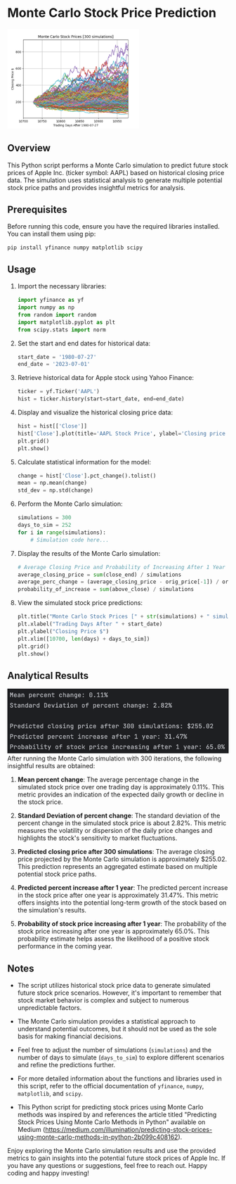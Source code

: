 # Monte Carlo Stock Price Prediction

<img src="results/montecarlo.png" alt="mote carlo" style="width: 300px;">

## Overview

This Python script performs a Monte Carlo simulation to predict future stock prices of Apple Inc. (ticker symbol: AAPL) based on historical closing price data. The simulation uses statistical analysis to generate multiple potential stock price paths and provides insightful metrics for analysis.

## Prerequisites

Before running this code, ensure you have the required libraries installed. You can install them using pip:

```
pip install yfinance numpy matplotlib scipy
```

## Usage

1. Import the necessary libraries:
   ```python
   import yfinance as yf
   import numpy as np
   from random import random
   import matplotlib.pyplot as plt
   from scipy.stats import norm
   ```

2. Set the start and end dates for historical data:
   ```python
   start_date = '1980-07-27'
   end_date = '2023-07-01'
   ```

3. Retrieve historical data for Apple stock using Yahoo Finance:
   ```python
   ticker = yf.Ticker('AAPL')
   hist = ticker.history(start=start_date, end=end_date)
   ```

4. Display and visualize the historical closing price data:
   ```python
   hist = hist[['Close']]
   hist['Close'].plot(title='AAPL Stock Price', ylabel='Closing price $', figsize=[10, 6])
   plt.grid()
   plt.show()
   ```

5. Calculate statistical information for the model:
   ```python
   change = hist['Close'].pct_change().tolist()
   mean = np.mean(change)
   std_dev = np.std(change)
   ```

6. Perform the Monte Carlo simulation:
   ```python
   simulations = 300
   days_to_sim = 252
   for i in range(simulations):
       # Simulation code here...
   ```

7. Display the results of the Monte Carlo simulation:
   ```python
   # Average Closing Price and Probability of Increasing After 1 Year
   average_closing_price = sum(close_end) / simulations
   average_perc_change = (average_closing_price - orig_price[-1]) / orig_price[-1]
   probability_of_increase = sum(above_close) / simulations
   ```

8. View the simulated stock price predictions:
   ```python
   plt.title("Monte Carlo Stock Prices [" + str(simulations) + " simulations]")
   plt.xlabel("Trading Days After " + start_date)
   plt.ylabel("Closing Price $")
   plt.xlim([10700, len(days) + days_to_sim])
   plt.grid()
   plt.show()
   ```

## Analytical Results
![result](results/resultText.png)
After running the Monte Carlo simulation with 300 iterations, the following insightful results are obtained:

1. **Mean percent change**: The average percentage change in the simulated stock price over one trading day is approximately 0.11%. This metric provides an indication of the expected daily growth or decline in the stock price.

2. **Standard Deviation of percent change**: The standard deviation of the percent change in the simulated stock price is about 2.82%. This metric measures the volatility or dispersion of the daily price changes and highlights the stock's sensitivity to market fluctuations.

3. **Predicted closing price after 300 simulations**: The average closing price projected by the Monte Carlo simulation is approximately $255.02. This prediction represents an aggregated estimate based on multiple potential stock price paths.

4. **Predicted percent increase after 1 year**: The predicted percent increase in the stock price after one year is approximately 31.47%. This metric offers insights into the potential long-term growth of the stock based on the simulation's results.

5. **Probability of stock price increasing after 1 year**: The probability of the stock price increasing after one year is approximately 65.0%. This probability estimate helps assess the likelihood of a positive stock performance in the coming year.

## Notes

- The script utilizes historical stock price data to generate simulated future stock price scenarios. However, it's important to remember that stock market behavior is complex and subject to numerous unpredictable factors.

- The Monte Carlo simulation provides a statistical approach to understand potential outcomes, but it should not be used as the sole basis for making financial decisions.

- Feel free to adjust the number of simulations (`simulations`) and the number of days to simulate (`days_to_sim`) to explore different scenarios and refine the predictions further.

- For more detailed information about the functions and libraries used in this script, refer to the official documentation of `yfinance`, `numpy`, `matplotlib`, and `scipy`.

- This Python script for predicting stock prices using Monte Carlo methods was inspired by and references the article titled "Predicting Stock Prices Using Monte Carlo Methods in Python" available on Medium (https://medium.com/illumination/predicting-stock-prices-using-monte-carlo-methods-in-python-2b099c408162). 

Enjoy exploring the Monte Carlo simulation results and use the provided metrics to gain insights into the potential future stock prices of Apple Inc. If you have any questions or suggestions, feel free to reach out. Happy coding and happy investing!
